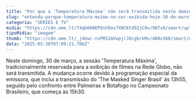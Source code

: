 ```yaml
---
title: "Por que a 'Temperatura Máxima' não será transmitida neste domingo, 30 de março?"
slug: "entenda-porque-temperatura-mxima-no-ser-exibida-hoje-30-de-maro"
categoria: "SÉRIES E TV"
midia: "https://cdn.ome.lt/74qb66WEPQshEms7X0CKtd92jC8=/987x0/smart/uploads/conteudo/fotos/temperaturamaxima_GuGVr48.jpg"
tipoMidia: "imagem"
thumb: "https://cdn.ome.lt/_jdewc-nsPRSIAVwpjrJ8cgbrkM=/480x360/smart/extras/conteudos/temperaturamaxima2_oy3sCzH.jpg"
data: "2025-03-30T07:09:21.706Z"
---
```


Neste domingo, 30 de março, a sessão 'Temperatura Máxima', tradicionalmente reservada para a exibição de filmes na Rede Globo, não será transmitida. A mudança ocorre devido à programação especial da emissora, que inclui a transmissão do 'The Masked Singer Brasil' às 13h55, seguido pelo confronto entre Palmeiras e Botafogo no Campeonato Brasileiro, que começa às 15h30.